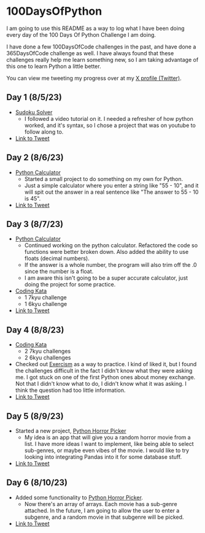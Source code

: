 # 100DaysOfPython
I am going to use this README as a way to log what I have been doing every day of the 100 Days Of Python Challenge I am doing.

I have done a few 100DaysOfCode challenges in the past, and have done a 365DaysOfCode challenge as well. I have always found that these challenges really help me learn something new, so I am taking advantage of this one to learn Python a little better.

You can view me tweeting my progress over at my [X profile (Twitter)](https://twitter.com/russintech).

## Day 1 (8/5/23)
- [Sudoku Solver](https://github.com/rperry99/Sudoku-Solver-Python)
    - I followed a video tutorial on it. I needed a refresher of how python worked, and it's syntax, so I chose a project that was on youtube to follow along to.
- [Link to Tweet](https://twitter.com/russintech/status/1687944076228718593?s=20)

## Day 2 (8/6/23)
- [Python Calculator](https://github.com/rperry99/Python-Calculator)
    - Started a small project to do something on my own for Python.
    - Just a simple calculator where you enter a string like "55 - 10", and it will spit out the answer in a real sentence like "The answer to 55 - 10 is 45".
- [Link to Tweet](https://twitter.com/russintech/status/1688307737183076352?s=20)

## Day 3 (8/7/23)
- [Python Calculator](https://github.com/rperry99/Python-Calculator)
    - Continued working on the python calculator. Refactored the code so functions were better broken down. Also added the ability to use floats (decimal numbers).
    - If the answer is a whole number, the program will also trim off the .0 since the number is a float.
    - I am aware this isn't going to be a super accurate calculator, just doing the project for some practice.
- [Coding Kata](https://www.codewars.com/users/russintech)
    - 1 7kyu challenge
    - 1 6kyu challenge
- [Link to Tweet](https://twitter.com/russintech/status/1688644440607313920?s=20)

## Day 4 (8/8/23)
- [Coding Kata](https://www.codewars.com/users/russintech)
    - 2 7kyu challenges
    - 2 6kyu challenges
- Checked out [Exercism](https://exercism.org/) as a way to practice. I kind of liked it, but I found the challenges difficult in the fact I didn't know what they were asking me. I got stuck on one of the first Python ones about money exchange. Not that I didn't know what to do, I didn't know what it was asking. I think the question had too little information.
- [Link to Tweet](https://twitter.com/russintech/status/1689051644321787904?s=20)

## Day 5 (8/9/23)
- Started a new project, [Python Horror Picker](https://github.com/rperry99/Python-Horror-Picker)
    - My idea is an app that will give you a random horror movie from a list. I have more ideas I want to implement, like being able to select sub-genres, or maybe even vibes of the movie. I would like to try looking into integrating Pandas into it for some database stuff.
- [Link to Tweet](https://twitter.com/russintech/status/1689370506124775424?s=20)

## Day 6 (8/10/23)
- Added some functionality to [Python Horror Picker](https://github.com/rperry99/Python-Horror-Picker).
    - Now there's an array of arrays. Each movie has a sub-genre attached. In the future, I am going to allow the user to enter a subgenre, and a random movie in that subgenre will be picked.
- [Link to Tweet](https://twitter.com/russintech/status/1689764045946060800?s=20)

